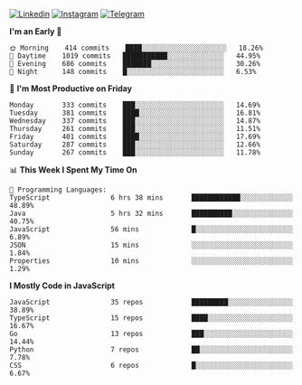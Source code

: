 [![Linkedin](https://img.shields.io/badge/-Archie-blue?style=flat-square&labelColor=gray&logo=Linkedin&logoColor=white&link=https://www.linkedin.com/in/archisdi)](https://www.linkedin.com/in/archisdi)
[![Instagram](https://img.shields.io/badge/-@archisdi-orange?style=flat-square&labelColor=gray&logo=Instagram&logoColor=white&link=https://www.instagram.com/archisdi)](https://www.instagram.com/archisdi)
[![Telegram](https://img.shields.io/badge/-aai-informational?style=flat-square&labelColor=gray&logo=telegram&logoColor=white&link=https://t.me/archisdi)](https://t.me/archisdi)

<!--START_SECTION:waka-->
**I'm an Early 🐤** 

```text
🌞 Morning    414 commits    ████░░░░░░░░░░░░░░░░░░░░░   18.26% 
🌆 Daytime    1019 commits   ███████████░░░░░░░░░░░░░░   44.95% 
🌃 Evening    686 commits    ███████░░░░░░░░░░░░░░░░░░   30.26% 
🌙 Night      148 commits    █░░░░░░░░░░░░░░░░░░░░░░░░   6.53%

```
📅 **I'm Most Productive on Friday** 

```text
Monday       333 commits    ███░░░░░░░░░░░░░░░░░░░░░░   14.69% 
Tuesday      381 commits    ████░░░░░░░░░░░░░░░░░░░░░   16.81% 
Wednesday    337 commits    ███░░░░░░░░░░░░░░░░░░░░░░   14.87% 
Thursday     261 commits    ███░░░░░░░░░░░░░░░░░░░░░░   11.51% 
Friday       401 commits    ████░░░░░░░░░░░░░░░░░░░░░   17.69% 
Saturday     287 commits    ███░░░░░░░░░░░░░░░░░░░░░░   12.66% 
Sunday       267 commits    ███░░░░░░░░░░░░░░░░░░░░░░   11.78%

```


📊 **This Week I Spent My Time On** 

```text
💬 Programming Languages: 
TypeScript               6 hrs 38 mins       ████████████░░░░░░░░░░░░░   48.89% 
Java                     5 hrs 32 mins       ██████████░░░░░░░░░░░░░░░   40.75% 
JavaScript               56 mins             █░░░░░░░░░░░░░░░░░░░░░░░░   6.89% 
JSON                     15 mins             ░░░░░░░░░░░░░░░░░░░░░░░░░   1.84% 
Properties               10 mins             ░░░░░░░░░░░░░░░░░░░░░░░░░   1.29%

```

**I Mostly Code in JavaScript** 

```text
JavaScript               35 repos            █████████░░░░░░░░░░░░░░░░   38.89% 
TypeScript               15 repos            ████░░░░░░░░░░░░░░░░░░░░░   16.67% 
Go                       13 repos            ███░░░░░░░░░░░░░░░░░░░░░░   14.44% 
Python                   7 repos             ██░░░░░░░░░░░░░░░░░░░░░░░   7.78% 
CSS                      6 repos             █░░░░░░░░░░░░░░░░░░░░░░░░   6.67%

```



<!--END_SECTION:waka-->